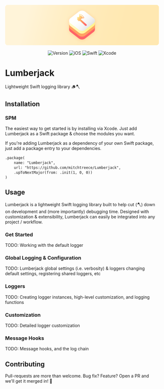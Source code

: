![Lumberjack](Assets/Banner.png)

<div align="center">

![Version](https://img.shields.io/badge/Version-1.0.0-FFE8B1.svg?style=for-the-badge&labelColor=FC8A65)
![iOS](https://img.shields.io/badge/iOS-15+-FFE8B1.svg?style=for-the-badge&labelColor=FC8A65)
![Swift](https://img.shields.io/badge/Swift-5-FFE8B1.svg?style=for-the-badge&labelColor=FC8A65)
![Xcode](https://img.shields.io/badge/Xcode-14-FFE8B1.svg?style=for-the-badge&labelColor=FC8A65)

</div>

# Lumberjack

Lightweight Swift logging library 🪵🪓

## Installation

### SPM

The easiest way to get started is by installing via Xcode. Just add Lumberjack as a Swift package & choose the modules you want.

If you're adding Lumberjack as a dependency of your own Swift package, just add a package entry to your dependencies.

```
.package(
    name: "Lumberjack",
    url: "https://github.com/mitchtreece/Lumberjack",
    .upToNextMajor(from: .init(1, 0, 0))
)
```

## Usage

Lumberjack is a lightweight Swift logging library built to help cut (🪓) down on development and (more importantly) debugging time.
Designed with customization & extensibility, Lumberjack can easily be integrated into any project / workflow.

### Get Started

TODO: Working with the default logger

### Global Logging & Configuration

TODO: Lumberjack global settings (i.e. verbosity) & loggers
changing default settings, registering shared loggers, etc

### Loggers

TODO: Creating logger instances, high-level customization,
and logging functions

### Customization

TODO: Detailed logger customization

### Message Hooks

TODO: Message hooks, and the log chain

## Contributing

Pull-requests are more than welcome. Bug fix? Feature? Open a PR and we'll get it merged in! 🎉
